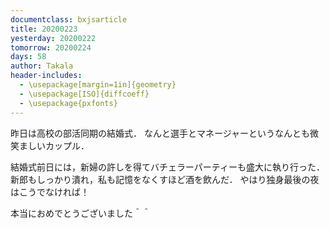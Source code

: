 ```yaml
---
documentclass: bxjsarticle
title: 20200223
yesterday: 20200222
tomorrow: 20200224
days: 58
author: Takala
header-includes:
  - \usepackage[margin=1in]{geometry}
  - \usepackage[ISO]{diffcoeff}
  - \usepackage{pxfonts}
---
```



昨日は高校の部活同期の結婚式．
なんと選手とマネージャーというなんとも微笑ましいカップル．


結婚式前日には，新婦の許しを得てバチェラーパーティーも盛大に執り行った．
新郎もしっかり潰れ，私も記憶をなくすほど酒を飲んだ．
やはり独身最後の夜はこうでなければ！

本当におめでとうございました＾＾
